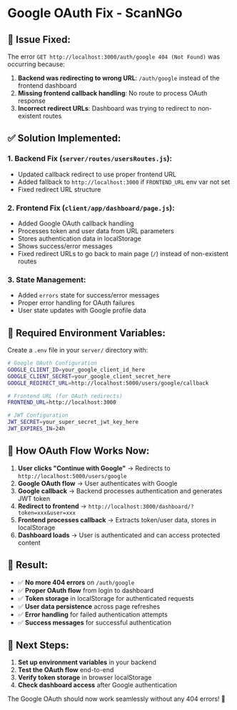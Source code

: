 # Google OAuth Fix - ScanNGo

## 🚨 **Issue Fixed:**

The error `GET http://localhost:3000/auth/google 404 (Not Found)` was occurring because:

1. **Backend was redirecting to wrong URL**: `/auth/google` instead of the frontend dashboard
2. **Missing frontend callback handling**: No route to process OAuth response
3. **Incorrect redirect URLs**: Dashboard was trying to redirect to non-existent routes

## ✅ **Solution Implemented:**

### **1. Backend Fix (`server/routes/usersRoutes.js`):**
- Updated callback redirect to use proper frontend URL
- Added fallback to `http://localhost:3000` if `FRONTEND_URL` env var not set
- Fixed redirect URL structure

### **2. Frontend Fix (`client/app/dashboard/page.js`):**
- Added Google OAuth callback handling
- Processes token and user data from URL parameters
- Stores authentication data in localStorage
- Shows success/error messages
- Fixed redirect URLs to go back to main page (`/`) instead of non-existent routes

### **3. State Management:**
- Added `errors` state for success/error messages
- Proper error handling for OAuth failures
- User state updates with Google profile data

## 🔧 **Required Environment Variables:**

Create a `.env` file in your `server/` directory with:

```bash
# Google OAuth Configuration
GOOGLE_CLIENT_ID=your_google_client_id_here
GOOGLE_CLIENT_SECRET=your_google_client_secret_here
GOOGLE_REDIRECT_URL=http://localhost:5000/users/google/callback

# Frontend URL (for OAuth redirects)
FRONTEND_URL=http://localhost:3000

# JWT Configuration
JWT_SECRET=your_super_secret_jwt_key_here
JWT_EXPIRES_IN=24h
```

## 🔄 **How OAuth Flow Works Now:**

1. **User clicks "Continue with Google"** → Redirects to `http://localhost:5000/users/google`
2. **Google OAuth flow** → User authenticates with Google
3. **Google callback** → Backend processes authentication and generates JWT token
4. **Redirect to frontend** → `http://localhost:3000/dashboard/?token=xxx&user=xxx`
5. **Frontend processes callback** → Extracts token/user data, stores in localStorage
6. **Dashboard loads** → User is authenticated and can access protected content

## 🎯 **Result:**

- ✅ **No more 404 errors** on `/auth/google`
- ✅ **Proper OAuth flow** from login to dashboard
- ✅ **Token storage** in localStorage for authenticated requests
- ✅ **User data persistence** across page refreshes
- ✅ **Error handling** for failed authentication attempts
- ✅ **Success messages** for successful authentication

## 🚀 **Next Steps:**

1. **Set up environment variables** in your backend
2. **Test the OAuth flow** end-to-end
3. **Verify token storage** in browser localStorage
4. **Check dashboard access** after Google authentication

The Google OAuth should now work seamlessly without any 404 errors! 🎉
